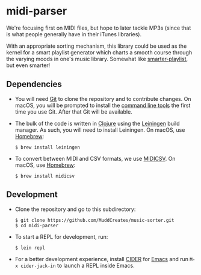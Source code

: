 # midi-parser

We're focusing first on MIDI files, but hope to later tackle MP3s
(since that is what people generally have in their iTunes libraries).

With an appropriate sorting mechanism, this library could be used as
the kernel for a smart playlist generator which charts a smooth course
through the varying moods in one's music library. Somewhat
like [smarter-playlist][smarter-playlist], but even smarter!

## Dependencies

* You will need [Git][git] to clone the repository and to contribute
  changes. On macOS, you will be prompted to install
  the [command line tools][clt] the first time you use Git. After that
  Git will be available.

* The bulk of the code is written in [Clojure][clojure] using
  the [Leiningen][leiningen] build manager. As such, you will need to
  install Leiningen. On macOS, use [Homebrew][homebrew]:

      $ brew install leiningen

* To convert between MIDI and CSV formats, we use [MIDICSV][midicsv].
  On macOS, use [Homebrew][homebrew]:

      $ brew install midicsv

## Development

* Clone the repository and go to this subdirectory:

      $ git clone https://github.com/MuddCreates/music-sorter.git
      $ cd midi-parser

* To start a REPL for development, run:

      $ lein repl

* For a better development experience, install [CIDER][cider]
  for [Emacs][emacs] and run `M-x cider-jack-in` to launch a REPL
  inside Emacs.

[cider]: https://cider.readthedocs.io/
[clojure]: https://clojure.org/
[clt]: https://developer.apple.com/xcode/features/
[emacs]: https://www.gnu.org/software/emacs/
[git]: https://git-scm.com/
[homebrew]: https://brew.sh/
[leiningen]: https://leiningen.org/
[midicsv]: http://www.fourmilab.ch/webtools/midicsv/
[smarter-playlist]: https://github.com/raxod502/smarter-playlist
